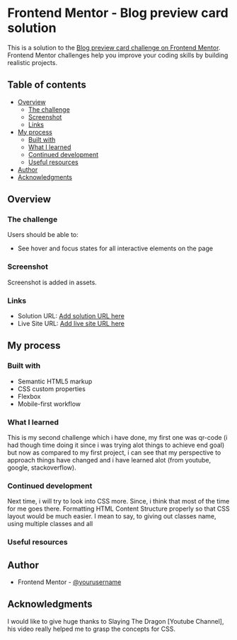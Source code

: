 # Frontend Mentor - Blog preview card solution

This is a solution to the [Blog preview card challenge on Frontend Mentor](https://www.frontendmentor.io/challenges/blog-preview-card-ckPaj01IcS). Frontend Mentor challenges help you improve your coding skills by building realistic projects. 

## Table of contents

- [Overview](#overview)
  - [The challenge](#the-challenge)
  - [Screenshot](#screenshot)
  - [Links](#links)
- [My process](#my-process)
  - [Built with](#built-with)
  - [What I learned](#what-i-learned)
  - [Continued development](#continued-development)
  - [Useful resources](#useful-resources)
- [Author](#author)
- [Acknowledgments](#acknowledgments)

## Overview

### The challenge

Users should be able to:

- See hover and focus states for all interactive elements on the page

### Screenshot

Screenshot is added in assets.

### Links

- Solution URL: [Add solution URL here](https://your-solution-url.com)
- Live Site URL: [Add live site URL here](https://devang-blog-card-github-io.vercel.app/)

## My process

### Built with

- Semantic HTML5 markup
- CSS custom properties
- Flexbox
- Mobile-first workflow

### What I learned

This is my second challenge which i have done, my first one was qr-code (i had though time doing it since i was trying alot things to achieve end goal) but now as compared to my first project, i can see that my perspective to approach things have changed and i have learned alot (from youtube, google, stackoverflow).

### Continued development

Next time, i will try to look into CSS more. Since, i think that most of the time for me goes there.
Formatting HTML Content Structure properly so that CSS layout would be much easier. I mean to say, to giving out classes name, using multiple classes and all

### Useful resources


## Author

- Frontend Mentor - [@yourusername](https://www.frontendmentor.io/profile/DevangMhatre)

## Acknowledgments

I would like to give huge thanks to Slaying The Dragon [Youtube Channel], his video really helped me to grasp the concepts for CSS.
